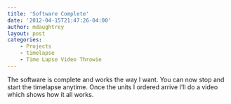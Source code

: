 ```yaml
---
title: 'Software Complete'
date: '2012-04-15T21:47:26-04:00'
author: mdaughtrey
layout: post
categories:
    - Projects
    - timelapse
    - Time Lapse Video Throwie
---
```


The software is complete and works the way I want. You can now stop and start the timelapse anytime. Once the units I ordered arrive I’ll do a video which shows how it all works.
